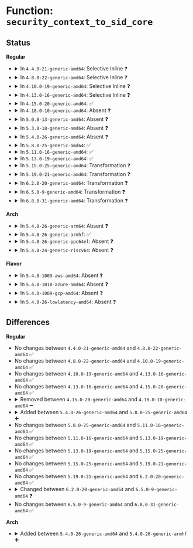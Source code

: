 # Function: <code>security_context_to_sid_core</code>

## Status
<b>Regular</b>
<ul>
<li>
<details>
<summary>In <code>4.4.0-21-generic-amd64</code>: Selective Inline ❓</summary>

```c
int security_context_to_sid_core(const char * scontext, u32 scontext_len, u32 * sid, u32 def_sid, gfp_t gfp_flags, int force)
```

```json
{
  "name": "security_context_to_sid_core",
  "collision_type": "Unique Static",
  "inline_type": "Selective",
  "funcs": [
    {
      "addr": 18446744071582343840,
      "name": "security_context_to_sid_core",
      "external": false,
      "loc": "security/selinux/ss/services.c:1397",
      "file": "security/selinux/ss/services.c",
      "inline": "not declared, inlined",
      "caller_inline": [],
      "caller_func": [
        "security/selinux/ss/services.c:security_context_str_to_sid",
        "security/selinux/ss/services.c:security_context_to_sid_default",
        "security/selinux/ss/services.c:security_context_to_sid_force"
      ]
    }
  ],
  "symbols": [
    {
      "addr": 18446744071582343840,
      "name": "security_context_to_sid_core",
      "section": ".text",
      "bind": "STB_LOCAL",
      "size": 619
    }
  ]
}
```
</details>
</li>
<li>
<details>
<summary>In <code>4.8.0-22-generic-amd64</code>: Selective Inline ❓</summary>

```c
int security_context_to_sid_core(const char * scontext, u32 scontext_len, u32 * sid, u32 def_sid, gfp_t gfp_flags, int force)
```

```json
{
  "name": "security_context_to_sid_core",
  "collision_type": "Unique Static",
  "inline_type": "Selective",
  "funcs": [
    {
      "addr": 18446744071582564288,
      "name": "security_context_to_sid_core",
      "external": false,
      "loc": "security/selinux/ss/services.c:1391",
      "file": "security/selinux/ss/services.c",
      "inline": "not declared, inlined",
      "caller_inline": [],
      "caller_func": [
        "security/selinux/ss/services.c:security_context_to_sid_force",
        "security/selinux/ss/services.c:security_context_to_sid_default",
        "security/selinux/ss/services.c:security_context_str_to_sid"
      ]
    }
  ],
  "symbols": [
    {
      "addr": 18446744071582564288,
      "name": "security_context_to_sid_core",
      "section": ".text",
      "bind": "STB_LOCAL",
      "size": 625
    }
  ]
}
```
</details>
</li>
<li>
<details>
<summary>In <code>4.10.0-19-generic-amd64</code>: Selective Inline ❓</summary>

```c
int security_context_to_sid_core(const char * scontext, u32 scontext_len, u32 * sid, u32 def_sid, gfp_t gfp_flags, int force)
```

```json
{
  "name": "security_context_to_sid_core",
  "collision_type": "Unique Static",
  "inline_type": "Selective",
  "funcs": [
    {
      "addr": 18446744071582657488,
      "name": "security_context_to_sid_core",
      "external": false,
      "loc": "security/selinux/ss/services.c:1391",
      "file": "security/selinux/ss/services.c",
      "inline": "not declared, inlined",
      "caller_inline": [],
      "caller_func": [
        "security/selinux/ss/services.c:security_context_to_sid_force",
        "security/selinux/ss/services.c:security_context_to_sid_default",
        "security/selinux/ss/services.c:security_context_str_to_sid"
      ]
    }
  ],
  "symbols": [
    {
      "addr": 18446744071582657488,
      "name": "security_context_to_sid_core",
      "section": ".text",
      "bind": "STB_LOCAL",
      "size": 625
    }
  ]
}
```
</details>
</li>
<li>
<details>
<summary>In <code>4.13.0-16-generic-amd64</code>: Selective Inline ❓</summary>

```c
int security_context_to_sid_core(const char * scontext, u32 scontext_len, u32 * sid, u32 def_sid, gfp_t gfp_flags, int force)
```

```json
{
  "name": "security_context_to_sid_core",
  "collision_type": "Unique Static",
  "inline_type": "Selective",
  "funcs": [
    {
      "addr": 18446744071582752320,
      "name": "security_context_to_sid_core",
      "external": false,
      "loc": "security/selinux/ss/services.c:1403",
      "file": "security/selinux/ss/services.c",
      "inline": "not declared, inlined",
      "caller_inline": [],
      "caller_func": [
        "security/selinux/ss/services.c:security_context_to_sid_force",
        "security/selinux/ss/services.c:security_context_to_sid_default",
        "security/selinux/ss/services.c:security_context_str_to_sid"
      ]
    }
  ],
  "symbols": [
    {
      "addr": 18446744071582752320,
      "name": "security_context_to_sid_core",
      "section": ".text",
      "bind": "STB_LOCAL",
      "size": 610
    }
  ]
}
```
</details>
</li>
<li>
<details>
<summary>In <code>4.15.0-20-generic-amd64</code>: ✅</summary>

```c
int security_context_to_sid_core(const char * scontext, u32 scontext_len, u32 * sid, u32 def_sid, gfp_t gfp_flags, int force)
```

```json
{
  "name": "security_context_to_sid_core",
  "collision_type": "Unique Static",
  "inline_type": "No",
  "funcs": [
    {
      "addr": 18446744071582906880,
      "name": "security_context_to_sid_core",
      "external": false,
      "loc": "security/selinux/ss/services.c:1408",
      "file": "security/selinux/ss/services.c",
      "inline": "seen, unknown",
      "caller_inline": [],
      "caller_func": [
        "security/selinux/ss/services.c:security_context_to_sid_force",
        "security/selinux/ss/services.c:security_context_to_sid_default",
        "security/selinux/ss/services.c:security_context_str_to_sid"
      ]
    }
  ],
  "symbols": [
    {
      "addr": 18446744071582906880,
      "name": "security_context_to_sid_core",
      "section": ".text",
      "bind": "STB_LOCAL",
      "size": 558
    }
  ]
}
```
</details>
</li>
<li>
<details>
<summary>In <code>4.18.0-10-generic-amd64</code>: Absent ❓</summary>

```json
{
  "name": "security_context_to_sid_core",
  "collision_type": "Unique Static",
  "inline_type": "Selective",
  "funcs": [
    {
      "addr": 18446744071583105872,
      "name": "security_context_to_sid_core",
      "external": false,
      "loc": "security/selinux/ss/services.c:1449",
      "file": "security/selinux/ss/services.c",
      "inline": "not declared, inlined",
      "caller_inline": [],
      "caller_func": [
        "security/selinux/ss/services.c:security_context_to_sid_force",
        "security/selinux/ss/services.c:security_context_to_sid_default",
        "security/selinux/ss/services.c:security_context_str_to_sid"
      ]
    }
  ],
  "symbols": [
    {
      "addr": 18446744071583105872,
      "name": "security_context_to_sid_core.isra.16",
      "section": ".text",
      "bind": "STB_LOCAL",
      "size": 631
    }
  ]
}
```
</details>
</li>
<li>
<details>
<summary>In <code>5.0.0-13-generic-amd64</code>: Absent ❓</summary>

```json
{
  "name": "security_context_to_sid_core",
  "collision_type": "Unique Static",
  "inline_type": "Selective",
  "funcs": [
    {
      "addr": 18446744071583220624,
      "name": "security_context_to_sid_core",
      "external": false,
      "loc": "security/selinux/ss/services.c:1442",
      "file": "security/selinux/ss/services.c",
      "inline": "not declared, inlined",
      "caller_inline": [],
      "caller_func": [
        "security/selinux/ss/services.c:security_context_to_sid_force",
        "security/selinux/ss/services.c:security_context_to_sid_default",
        "security/selinux/ss/services.c:security_context_str_to_sid"
      ]
    }
  ],
  "symbols": [
    {
      "addr": 18446744071583220624,
      "name": "security_context_to_sid_core.isra.16",
      "section": ".text",
      "bind": "STB_LOCAL",
      "size": 584
    }
  ]
}
```
</details>
</li>
<li>
<details>
<summary>In <code>5.3.0-18-generic-amd64</code>: Absent ❓</summary>

```json
{
  "name": "security_context_to_sid_core",
  "collision_type": "Unique Static",
  "inline_type": "Selective",
  "funcs": [
    {
      "addr": 18446744071583405072,
      "name": "security_context_to_sid_core",
      "external": false,
      "loc": "security/selinux/ss/services.c:1452",
      "file": "security/selinux/ss/services.c",
      "inline": "not declared, inlined",
      "caller_inline": [],
      "caller_func": [
        "security/selinux/ss/services.c:security_context_to_sid_force",
        "security/selinux/ss/services.c:security_context_to_sid_default",
        "security/selinux/ss/services.c:security_context_str_to_sid"
      ]
    }
  ],
  "symbols": [
    {
      "addr": 18446744071583405072,
      "name": "security_context_to_sid_core.isra.0",
      "section": ".text",
      "bind": "STB_LOCAL",
      "size": 597
    }
  ]
}
```
</details>
</li>
<li>
<details>
<summary>In <code>5.4.0-26-generic-amd64</code>: Absent ❓</summary>

```json
{
  "name": "security_context_to_sid_core",
  "collision_type": "Unique Static",
  "inline_type": "Selective",
  "funcs": [
    {
      "addr": 18446744071583510960,
      "name": "security_context_to_sid_core",
      "external": false,
      "loc": "security/selinux/ss/services.c:1452",
      "file": "security/selinux/ss/services.c",
      "inline": "not declared, inlined",
      "caller_inline": [],
      "caller_func": [
        "security/selinux/ss/services.c:security_context_to_sid_force",
        "security/selinux/ss/services.c:security_context_to_sid_default",
        "security/selinux/ss/services.c:security_context_str_to_sid"
      ]
    }
  ],
  "symbols": [
    {
      "addr": 18446744071583510960,
      "name": "security_context_to_sid_core.isra.0",
      "section": ".text",
      "bind": "STB_LOCAL",
      "size": 597
    }
  ]
}
```
</details>
</li>
<li>
<details>
<summary>In <code>5.8.0-25-generic-amd64</code>: ✅</summary>

```c
int security_context_to_sid_core(struct selinux_state * state, const char * scontext, u32 scontext_len, u32 * sid, u32 def_sid, gfp_t gfp_flags, int force)
```

```json
{
  "name": "security_context_to_sid_core",
  "collision_type": "Unique Static",
  "inline_type": "No",
  "funcs": [
    {
      "addr": 18446744071583863616,
      "name": "security_context_to_sid_core",
      "external": false,
      "loc": "security/selinux/ss/services.c:1493",
      "file": "security/selinux/ss/services.c",
      "inline": "seen, unknown",
      "caller_inline": [],
      "caller_func": [
        "security/selinux/ss/services.c:security_context_to_sid_force",
        "security/selinux/ss/services.c:security_context_to_sid_default",
        "security/selinux/ss/services.c:security_context_str_to_sid"
      ]
    }
  ],
  "symbols": [
    {
      "addr": 18446744071583863616,
      "name": "security_context_to_sid_core",
      "section": ".text",
      "bind": "STB_LOCAL",
      "size": 619
    }
  ]
}
```
</details>
</li>
<li>
<details>
<summary>In <code>5.11.0-16-generic-amd64</code>: ✅</summary>

```c
int security_context_to_sid_core(struct selinux_state * state, const char * scontext, u32 scontext_len, u32 * sid, u32 def_sid, gfp_t gfp_flags, int force)
```

```json
{
  "name": "security_context_to_sid_core",
  "collision_type": "Unique Static",
  "inline_type": "No",
  "funcs": [
    {
      "addr": 18446744071583983392,
      "name": "security_context_to_sid_core",
      "external": false,
      "loc": "security/selinux/ss/services.c:1510",
      "file": "security/selinux/ss/services.c",
      "inline": "seen, unknown",
      "caller_inline": [],
      "caller_func": [
        "security/selinux/ss/services.c:security_context_to_sid_force",
        "security/selinux/ss/services.c:security_context_to_sid_default",
        "security/selinux/ss/services.c:security_context_str_to_sid"
      ]
    }
  ],
  "symbols": [
    {
      "addr": 18446744071583983392,
      "name": "security_context_to_sid_core",
      "section": ".text",
      "bind": "STB_LOCAL",
      "size": 513
    }
  ]
}
```
</details>
</li>
<li>
<details>
<summary>In <code>5.13.0-19-generic-amd64</code>: ✅</summary>

```c
int security_context_to_sid_core(struct selinux_state * state, const char * scontext, u32 scontext_len, u32 * sid, u32 def_sid, gfp_t gfp_flags, int force)
```

```json
{
  "name": "security_context_to_sid_core",
  "collision_type": "Unique Static",
  "inline_type": "No",
  "funcs": [
    {
      "addr": 18446744071584013296,
      "name": "security_context_to_sid_core",
      "external": false,
      "loc": "security/selinux/ss/services.c:1512",
      "file": "security/selinux/ss/services.c",
      "inline": "seen, unknown",
      "caller_inline": [],
      "caller_func": [
        "security/selinux/ss/services.c:security_context_to_sid_force",
        "security/selinux/ss/services.c:security_context_to_sid_default",
        "security/selinux/ss/services.c:security_context_str_to_sid"
      ]
    }
  ],
  "symbols": [
    {
      "addr": 18446744071584013296,
      "name": "security_context_to_sid_core",
      "section": ".text",
      "bind": "STB_LOCAL",
      "size": 657
    }
  ]
}
```
</details>
</li>
<li>
<details>
<summary>In <code>5.15.0-25-generic-amd64</code>: Transformation ❓</summary>

```c
int security_context_to_sid_core(struct selinux_state * state, const char * scontext, u32 scontext_len, u32 * sid, u32 def_sid, gfp_t gfp_flags, int force)
```

```json
{
  "name": "security_context_to_sid_core",
  "collision_type": "Unique Static",
  "inline_type": "No",
  "funcs": [
    {
      "addr": 0,
      "name": "security_context_to_sid_core",
      "external": false,
      "loc": "security/selinux/ss/services.c:1516",
      "file": "security/selinux/ss/services.c",
      "inline": "seen, unknown",
      "caller_inline": [],
      "caller_func": [
        "security/selinux/ss/services.c:security_context_to_sid_force",
        "security/selinux/ss/services.c:security_context_to_sid_default",
        "security/selinux/ss/services.c:security_context_str_to_sid"
      ]
    }
  ],
  "symbols": [
    {
      "addr": 18446744071584383088,
      "name": "security_context_to_sid_core",
      "section": ".text",
      "bind": "STB_LOCAL",
      "size": 695
    },
    {
      "addr": 18446744071592299516,
      "name": "security_context_to_sid_core.cold",
      "section": ".text",
      "bind": "STB_LOCAL",
      "size": 21
    }
  ]
}
```
</details>
</li>
<li>
<details>
<summary>In <code>5.19.0-21-generic-amd64</code>: Transformation ❓</summary>

```c
int security_context_to_sid_core(struct selinux_state * state, const char * scontext, u32 scontext_len, u32 * sid, u32 def_sid, gfp_t gfp_flags, int force)
```

```json
{
  "name": "security_context_to_sid_core",
  "collision_type": "Unique Static",
  "inline_type": "No",
  "funcs": [
    {
      "addr": 0,
      "name": "security_context_to_sid_core",
      "external": false,
      "loc": "security/selinux/ss/services.c:1514",
      "file": "security/selinux/ss/services.c",
      "inline": "seen, unknown",
      "caller_inline": [],
      "caller_func": [
        "security/selinux/ss/services.c:security_context_to_sid_force",
        "security/selinux/ss/services.c:security_context_to_sid_default",
        "security/selinux/ss/services.c:security_context_str_to_sid"
      ]
    }
  ],
  "symbols": [
    {
      "addr": 18446744071585002912,
      "name": "security_context_to_sid_core",
      "section": ".text",
      "bind": "STB_LOCAL",
      "size": 736
    },
    {
      "addr": 18446744071594080804,
      "name": "security_context_to_sid_core.cold",
      "section": ".text",
      "bind": "STB_LOCAL",
      "size": 21
    }
  ]
}
```
</details>
</li>
<li>
<details>
<summary>In <code>6.2.0-20-generic-amd64</code>: Transformation ❓</summary>

```c
int security_context_to_sid_core(struct selinux_state * state, const char * scontext, u32 scontext_len, u32 * sid, u32 def_sid, gfp_t gfp_flags, int force)
```

```json
{
  "name": "security_context_to_sid_core",
  "collision_type": "Unique Static",
  "inline_type": "No",
  "funcs": [
    {
      "addr": 0,
      "name": "security_context_to_sid_core",
      "external": false,
      "loc": "security/selinux/ss/services.c:1508",
      "file": "security/selinux/ss/services.c",
      "inline": "seen, unknown",
      "caller_inline": [],
      "caller_func": [
        "security/selinux/ss/services.c:security_context_to_sid_force",
        "security/selinux/ss/services.c:security_context_to_sid_default",
        "security/selinux/ss/services.c:security_context_str_to_sid"
      ]
    }
  ],
  "symbols": [
    {
      "addr": 18446744071585725072,
      "name": "security_context_to_sid_core",
      "section": ".text",
      "bind": "STB_LOCAL",
      "size": 736
    },
    {
      "addr": 18446744071596096590,
      "name": "security_context_to_sid_core.cold",
      "section": ".text",
      "bind": "STB_LOCAL",
      "size": 21
    }
  ]
}
```
</details>
</li>
<li>
<details>
<summary>In <code>6.5.0-9-generic-amd64</code>: Transformation ❓</summary>

```c
int security_context_to_sid_core(const char * scontext, u32 scontext_len, u32 * sid, u32 def_sid, gfp_t gfp_flags, int force)
```

```json
{
  "name": "security_context_to_sid_core",
  "collision_type": "Unique Static",
  "inline_type": "No",
  "funcs": [
    {
      "addr": 0,
      "name": "security_context_to_sid_core",
      "external": false,
      "loc": "security/selinux/ss/services.c:1493",
      "file": "security/selinux/ss/services.c",
      "inline": "seen, unknown",
      "caller_inline": [],
      "caller_func": [
        "security/selinux/ss/services.c:security_context_to_sid_force",
        "security/selinux/ss/services.c:security_context_to_sid_default",
        "security/selinux/ss/services.c:security_context_str_to_sid"
      ]
    }
  ],
  "symbols": [
    {
      "addr": 18446744071585955600,
      "name": "security_context_to_sid_core",
      "section": ".text",
      "bind": "STB_LOCAL",
      "size": 723
    },
    {
      "addr": 18446744071596619816,
      "name": "security_context_to_sid_core.cold",
      "section": ".text",
      "bind": "STB_LOCAL",
      "size": 21
    }
  ]
}
```
</details>
</li>
<li>
<details>
<summary>In <code>6.8.0-31-generic-amd64</code>: Transformation ❓</summary>

```c
int security_context_to_sid_core(const char * scontext, u32 scontext_len, u32 * sid, u32 def_sid, gfp_t gfp_flags, int force)
```

```json
{
  "name": "security_context_to_sid_core",
  "collision_type": "Unique Static",
  "inline_type": "No",
  "funcs": [
    {
      "addr": 0,
      "name": "security_context_to_sid_core",
      "external": false,
      "loc": "security/selinux/ss/services.c:1504",
      "file": "security/selinux/ss/services.c",
      "inline": "seen, unknown",
      "caller_inline": [],
      "caller_func": [
        "security/selinux/ss/services.c:security_context_to_sid_force",
        "security/selinux/ss/services.c:security_context_to_sid_default",
        "security/selinux/ss/services.c:security_context_str_to_sid"
      ]
    }
  ],
  "symbols": [
    {
      "addr": 18446744071586204448,
      "name": "security_context_to_sid_core",
      "section": ".text",
      "bind": "STB_LOCAL",
      "size": 725
    },
    {
      "addr": 18446744071597525486,
      "name": "security_context_to_sid_core.cold",
      "section": ".text",
      "bind": "STB_LOCAL",
      "size": 21
    }
  ]
}
```
</details>
</li>
</ul>
<b>Arch</b>
<ul>
<li>
<details>
<summary>In <code>5.4.0-26-generic-arm64</code>: Absent ❓</summary>

```json
{
  "name": "security_context_to_sid_core",
  "collision_type": "Unique Static",
  "inline_type": "Selective",
  "funcs": [
    {
      "addr": 18446603336495282592,
      "name": "security_context_to_sid_core",
      "external": false,
      "loc": "security/selinux/ss/services.c:1452",
      "file": "security/selinux/ss/services.c",
      "inline": "not declared, inlined",
      "caller_inline": [],
      "caller_func": [
        "security/selinux/ss/services.c:security_context_to_sid_force",
        "security/selinux/ss/services.c:security_context_to_sid_default",
        "security/selinux/ss/services.c:security_context_str_to_sid"
      ]
    }
  ],
  "symbols": [
    {
      "addr": 18446603336495282592,
      "name": "security_context_to_sid_core.isra.0",
      "section": ".text",
      "bind": "STB_LOCAL",
      "size": 600
    }
  ]
}
```
</details>
</li>
<li>
<details>
<summary>In <code>5.4.0-26-generic-armhf</code>: ✅</summary>

```c
int security_context_to_sid_core(struct selinux_state * state, const char * scontext, u32 scontext_len, u32 * sid, u32 def_sid, gfp_t gfp_flags, int force)
```

```json
{
  "name": "security_context_to_sid_core",
  "collision_type": "Unique Static",
  "inline_type": "No",
  "funcs": [
    {
      "addr": 3228659492,
      "name": "security_context_to_sid_core",
      "external": false,
      "loc": "security/selinux/ss/services.c:1452",
      "file": "security/selinux/ss/services.c",
      "inline": "seen, unknown",
      "caller_inline": [],
      "caller_func": [
        "security/selinux/ss/services.c:security_context_to_sid_force",
        "security/selinux/ss/services.c:security_context_to_sid_default",
        "security/selinux/ss/services.c:security_context_str_to_sid"
      ]
    }
  ],
  "symbols": [
    {
      "addr": 3228659492,
      "name": "security_context_to_sid_core",
      "section": ".text",
      "bind": "STB_LOCAL",
      "size": 596
    }
  ]
}
```
</details>
</li>
<li>
<details>
<summary>In <code>5.4.0-26-generic-ppc64el</code>: Absent ❓</summary>

```json
{
  "name": "security_context_to_sid_core",
  "collision_type": "Unique Static",
  "inline_type": "Selective",
  "funcs": [
    {
      "addr": 13835058055289257808,
      "name": "security_context_to_sid_core",
      "external": false,
      "loc": "security/selinux/ss/services.c:1452",
      "file": "security/selinux/ss/services.c",
      "inline": "not declared, inlined",
      "caller_inline": [],
      "caller_func": [
        "security/selinux/ss/services.c:security_context_to_sid_force",
        "security/selinux/ss/services.c:security_context_to_sid_default",
        "security/selinux/ss/services.c:security_context_str_to_sid"
      ]
    }
  ],
  "symbols": [
    {
      "addr": 13835058055289257808,
      "name": "security_context_to_sid_core.isra.0",
      "section": ".text",
      "bind": "STB_LOCAL",
      "size": 1176
    }
  ]
}
```
</details>
</li>
<li>
<details>
<summary>In <code>5.4.0-24-generic-riscv64</code>: Absent ❓</summary>

```json
{
  "name": "security_context_to_sid_core",
  "collision_type": "Unique Static",
  "inline_type": "Selective",
  "funcs": [
    {
      "addr": 18446743936274504702,
      "name": "security_context_to_sid_core",
      "external": false,
      "loc": "security/selinux/ss/services.c:1452",
      "file": "security/selinux/ss/services.c",
      "inline": "not declared, inlined",
      "caller_inline": [],
      "caller_func": [
        "security/selinux/ss/services.c:security_context_to_sid_force",
        "security/selinux/ss/services.c:security_context_to_sid_default",
        "security/selinux/ss/services.c:security_context_str_to_sid"
      ]
    }
  ],
  "symbols": [
    {
      "addr": 18446743936274504702,
      "name": "security_context_to_sid_core.isra.0",
      "section": ".text",
      "bind": "STB_LOCAL",
      "size": 484
    }
  ]
}
```
</details>
</li>
</ul>
<b>Flavor</b>
<ul>
<li>
<details>
<summary>In <code>5.4.0-1009-aws-amd64</code>: Absent ❓</summary>

```json
{
  "name": "security_context_to_sid_core",
  "collision_type": "Unique Static",
  "inline_type": "Selective",
  "funcs": [
    {
      "addr": 18446744071583479696,
      "name": "security_context_to_sid_core",
      "external": false,
      "loc": "security/selinux/ss/services.c:1452",
      "file": "security/selinux/ss/services.c",
      "inline": "not declared, inlined",
      "caller_inline": [],
      "caller_func": [
        "security/selinux/ss/services.c:security_context_to_sid_force",
        "security/selinux/ss/services.c:security_context_to_sid_default",
        "security/selinux/ss/services.c:security_context_str_to_sid"
      ]
    }
  ],
  "symbols": [
    {
      "addr": 18446744071583479696,
      "name": "security_context_to_sid_core.isra.0",
      "section": ".text",
      "bind": "STB_LOCAL",
      "size": 597
    }
  ]
}
```
</details>
</li>
<li>
<details>
<summary>In <code>5.4.0-1010-azure-amd64</code>: Absent ❓</summary>

```json
{
  "name": "security_context_to_sid_core",
  "collision_type": "Unique Static",
  "inline_type": "Selective",
  "funcs": [
    {
      "addr": 18446744071583416768,
      "name": "security_context_to_sid_core",
      "external": false,
      "loc": "security/selinux/ss/services.c:1452",
      "file": "security/selinux/ss/services.c",
      "inline": "not declared, inlined",
      "caller_inline": [],
      "caller_func": [
        "security/selinux/ss/services.c:security_context_to_sid_force",
        "security/selinux/ss/services.c:security_context_to_sid_default",
        "security/selinux/ss/services.c:security_context_str_to_sid"
      ]
    }
  ],
  "symbols": [
    {
      "addr": 18446744071583416768,
      "name": "security_context_to_sid_core.isra.0",
      "section": ".text",
      "bind": "STB_LOCAL",
      "size": 597
    }
  ]
}
```
</details>
</li>
<li>
<details>
<summary>In <code>5.4.0-1009-gcp-amd64</code>: Absent ❓</summary>

```json
{
  "name": "security_context_to_sid_core",
  "collision_type": "Unique Static",
  "inline_type": "Selective",
  "funcs": [
    {
      "addr": 18446744071583463472,
      "name": "security_context_to_sid_core",
      "external": false,
      "loc": "security/selinux/ss/services.c:1452",
      "file": "security/selinux/ss/services.c",
      "inline": "not declared, inlined",
      "caller_inline": [],
      "caller_func": [
        "security/selinux/ss/services.c:security_context_to_sid_force",
        "security/selinux/ss/services.c:security_context_to_sid_default",
        "security/selinux/ss/services.c:security_context_str_to_sid"
      ]
    }
  ],
  "symbols": [
    {
      "addr": 18446744071583463472,
      "name": "security_context_to_sid_core.isra.0",
      "section": ".text",
      "bind": "STB_LOCAL",
      "size": 597
    }
  ]
}
```
</details>
</li>
<li>
<details>
<summary>In <code>5.4.0-26-lowlatency-amd64</code>: Absent ❓</summary>

```json
{
  "name": "security_context_to_sid_core",
  "collision_type": "Unique Static",
  "inline_type": "Selective",
  "funcs": [
    {
      "addr": 18446744071583559696,
      "name": "security_context_to_sid_core",
      "external": false,
      "loc": "security/selinux/ss/services.c:1452",
      "file": "security/selinux/ss/services.c",
      "inline": "not declared, inlined",
      "caller_inline": [],
      "caller_func": [
        "security/selinux/ss/services.c:security_context_to_sid_force",
        "security/selinux/ss/services.c:security_context_to_sid_default",
        "security/selinux/ss/services.c:security_context_str_to_sid"
      ]
    }
  ],
  "symbols": [
    {
      "addr": 18446744071583559696,
      "name": "security_context_to_sid_core.isra.0",
      "section": ".text",
      "bind": "STB_LOCAL",
      "size": 596
    }
  ]
}
```
</details>
</li>
</ul>

## Differences
<b>Regular</b>
<ul>
<li>
No changes between <code>4.4.0-21-generic-amd64</code> and <code>4.8.0-22-generic-amd64</code> ✅
</li>
<li>
No changes between <code>4.8.0-22-generic-amd64</code> and <code>4.10.0-19-generic-amd64</code> ✅
</li>
<li>
No changes between <code>4.10.0-19-generic-amd64</code> and <code>4.13.0-16-generic-amd64</code> ✅
</li>
<li>
No changes between <code>4.13.0-16-generic-amd64</code> and <code>4.15.0-20-generic-amd64</code> ✅
</li>
<li>
<details>
<summary>Removed between <code>4.15.0-20-generic-amd64</code> and <code>4.18.0-10-generic-amd64</code> ➖</summary>

```c
int security_context_to_sid_core(const char * scontext, u32 scontext_len, u32 * sid, u32 def_sid, gfp_t gfp_flags, int force)
```
</details>
</li>
<li>
<details>
<summary>Added between <code>5.4.0-26-generic-amd64</code> and <code>5.8.0-25-generic-amd64</code> ➕</summary>

```c
int security_context_to_sid_core(struct selinux_state * state, const char * scontext, u32 scontext_len, u32 * sid, u32 def_sid, gfp_t gfp_flags, int force)
```
</details>
</li>
<li>
No changes between <code>5.8.0-25-generic-amd64</code> and <code>5.11.0-16-generic-amd64</code> ✅
</li>
<li>
No changes between <code>5.11.0-16-generic-amd64</code> and <code>5.13.0-19-generic-amd64</code> ✅
</li>
<li>
No changes between <code>5.13.0-19-generic-amd64</code> and <code>5.15.0-25-generic-amd64</code> ✅
</li>
<li>
No changes between <code>5.15.0-25-generic-amd64</code> and <code>5.19.0-21-generic-amd64</code> ✅
</li>
<li>
No changes between <code>5.19.0-21-generic-amd64</code> and <code>6.2.0-20-generic-amd64</code> ✅
</li>
<li>
<details>
<summary>Changed between <code>6.2.0-20-generic-amd64</code> and <code>6.5.0-9-generic-amd64</code> ❓</summary>
<ul>
<li>
<b>Param removed. </b>
<code>struct selinux_state * state</code>
</li>
<li>
<b>Param reordered. </b>
<code>state, scontext, scontext_len, sid, def_sid, gfp_flags, force</code> ➡️ <code>scontext, scontext_len, sid, def_sid, gfp_flags, force</code>
</li>
</ul>
</details>
</li>
<li>
No changes between <code>6.5.0-9-generic-amd64</code> and <code>6.8.0-31-generic-amd64</code> ✅
</li>
</ul>
<b>Arch</b>
<ul>
<li>
<details>
<summary>Added between <code>5.4.0-26-generic-amd64</code> and <code>5.4.0-26-generic-armhf</code> ➕</summary>

```c
int security_context_to_sid_core(struct selinux_state * state, const char * scontext, u32 scontext_len, u32 * sid, u32 def_sid, gfp_t gfp_flags, int force)
```
</details>
</li>
</ul>
